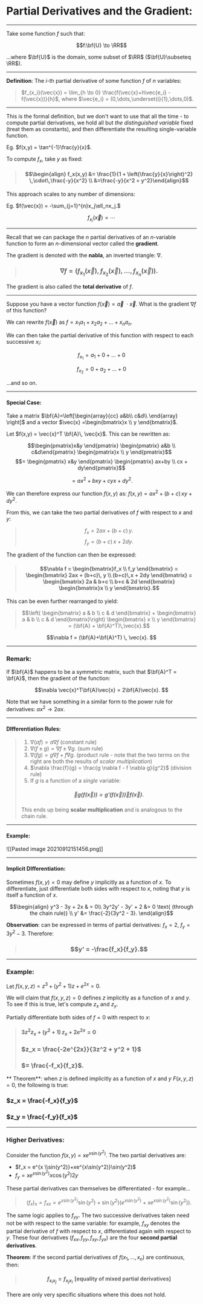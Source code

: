 # Partial Derivatives and the Gradient:

***


Take some function *f* such that:

$$f:\bf{U} \to \RR$$

...where $\bf{U}$ is the domain, some subset of $\RR$ ($\bf{U}\subseteq \RR$).
***

**Definition**: The *i*-th partial derivative of some function *f* of *n* variables:

> $f_{x_i}(\vec{x}) = \lim_{h \to 0} \frac{f(\vec{x}+h\vec{e_i}  - f(\vec{x})}{h}$, where $\vec{e_i} = (0,\dots,\underset{i}{1},\dots,0)$.

*** 
This is the formal definition, but we don't want to use that all the time - to compute partial derivatives, we hold all but *the distinguished variable* fixed (treat them as constants), and then differentiate the resulting single-variable function. 

Eg. $f(x,y) = \tan^{-1}\frac{y}{x}$.


To compute $f_x$, take *y* as fixed:

> #### $$\begin{align} f_x(x,y) &= \frac{1}{1 + \left(\frac{y}{x}\right)^2} \,\cdot\,\frac{-y}{x^2} \\ &=\frac{-y}{x^2 + y^2}\end{align}$$

This approach scales to any number of dimensions:


Eg. $f(\vec{x}) = -\sum_{j=1}^{n}x_j\ell_nx_j.$

$$f_{x_i}(\vec{x}) =  \dotsb $$ 

***


Recall that we can package the *n* partial derivatives of an *n*-variable function to form an *n*-dimensional vector called the **gradient**. 

The gradient is denoted with the **nabla**, an inverted triangle: $\nabla$. 

> ### $$\nabla f =(f_{x_1}(\vec{x}),f_{x_2}(\vec{x}),\dots,f_{x_n}(\vec{x})). $$

The gradient is also called the **total derivative** of *f*. 

***

Suppose you have a vector function $f(\vec{x}) = \vec{a} \ \cdot \vec{x}.$ What is the gradient $\nabla f$ of this function?

We can rewrite $f(\vec{x})$ as $f = x_1a_1 + x_2 a_2 + \dots + x_n a_n.$

We can then take the partial derivative of this function with respect to each successive $x_i$:

$$f_{x_1} = a_1 + 0 + \dots + 0 $$

$$f_{x_2} =  0 + a_2 + \dots + 0 $$

...and so on. 

***
#### **Special Case**:

Take a matrix $\bf{A}=\left[\begin{array}{cc}
  a&b\\
  c&d\\ 
\end{array}
\right]$ and a vector $\vec{x} =\begin{bmatrix}x \\ y \end{bmatrix}$. 

Let $f(x,y) = \vec{x}^T \bf{A}\, \vec{x}$. This can be rewritten as:

$$\begin{pmatrix}x&y \end{pmatrix} \begin{pmatrix} a&b \\ c&d\end{pmatrix} \begin{pmatrix}x \\ y \end{pmatrix}$$
$$= \begin{pmatrix} x&y \end{pmatrix} \begin{pmatrix} ax+by \\ cx + dy\end{pmatrix}$$

$$= ax^2 + bxy + cyx + dy^2. $$

We can therefore express our function $f(x,y)$ as: $f(x,y) = ax^2 + (b+c)\,xy + dy^2.$

From this, we can take the two partial derivatives of $f$ with respect to $x$ and $y$:


> $$f_x = 2ax + (b+c)\, y.$$
> $$f_y = (b+c)\,x + 2dy.$$

The gradient of the function can then be expressed:

> #### $$\nabla f = \begin{bmatrix}f_x \\ f_y \end{bmatrix} = \begin{bmatrix} 2ax + (b+c)\, y \\ (b+c)\,x + 2dy \end{bmatrix} = \begin{bmatrix} 2a & b+c \\ b+c & 2d \end{bmatrix} \begin{bmatrix}x \\ y \end{bmatrix}.$$

This can be even further rearranged to yield:

> $$\left( \begin{bmatrix} a & b \\ c & d  \end{bmatrix} + \begin{bmatrix} a & b \\ c & d  \end{bmatrix}\right) \begin{bmatrix} x \\ y \end{bmatrix} = (\bf{A} + \bf{A}^T)\,\vec{x}.$$

$$\nabla f = (\bf{A}+\bf{A}^T) \, \vec{x}. $$

***

### Remark: 

If $\bf{A}$ happens to be a symmetric matrix, such that $\bf{A}^T = \bf{A}$, then the gradient of the function:

$$\nabla \vec{x}^T\bf{A}\vec{x} = 2\bf{A}\vec{x}. $$

Note that we have something in a similar form to the power rule for derivatives: $ax^2 \to 2ax$.

***

#### DIfferentiation Rules:

> 1. $\nabla (af) = a \nabla f$ (constant rule)
> 2. $\nabla (f \pm g) =\nabla f \pm \nabla g.$ (sum rule)
> 3. $\nabla(fg) = g\nabla f + f \nabla g$. (product rule - note that the two terms on the right are both the results of *scalar multiplication*)
> 4. $\nabla \frac{f}{g} = \frac{g \nabla f - f \nabla g}{g^2}$ (division rule)
> 5. If *g* is a function of a *single* variable:
> ##### $$\nabla g(f(\vec{x}))= g'(f(\vec{x})) \nabla f (\vec{x}). $$
> This ends up being **scalar multiplication** and is analogous to the chain rule. 

***

#### Example:

![[Pasted image 20210912151456.png]]

***


#### Implicit DIfferentiation:

Sometimes $f(x,y) = 0$ may define *y* implicitly as a function of *x*. To differentiate, just differentiate both sides with respect to *x*, noting that *y* is itself a function of *x*. 


$$\begin{align} y^3 - 3y + 2x & = 0\\ 
3y^2y' - 3y' + 2 &= 0 \text{ (through the chain rule)} \\ 
y' &= \frac{-2}{3y^2 - 3}.
\end{align}$$

**Observation**: can be expressed in terms of partial derivatives: $f_x = 2$, $f_y = 3y^2 - 3$. Therefore:

> ### $$y' = -\frac{f_x}{f_y}.$$ 


***

### **Example**:
Let $f(x,y,z) = z^3 + (y^2+1)z + e^{2x} = 0.$

We will claim that $f(x,y,z) = 0$ defines $z$ implicitly as a function of *x* and *y*. To see if this is true, let's compute $z_x$ and $z_y$.

Partially differentiate both sides of $f=0$ with respect to *x*:

> #### $3z^2 z_x + (y^2+1)\,z_x + 2e^{2x} = 0$
> ### $z_x = \frac{-2e^{2x}}{3z^2 + y^2 + 1}$
> ### $= \frac{-f_x}{f_z}$.

**	Theorem**: when *z* is defined implicitly as a function of *x* and *y* $F(x,y,z) = 0$, the following is true:


### $z_x = \frac{-f_x}{f_y}$
### $z_y = \frac{-f_y}{f_x}$

***


### Higher Derivatives:

Consider the function $f(x,y) = x e^{x \sin(y^2)}$. The two partial derivatives are:

- $f_x = e^{x \\sin(y^2)}+xe^{x\sin(y^2)}\sin(y^2)$
- $f_y = xe^{x\sin(y^2)}x\cos(y^2)2y$

These partial derivatives can themselves be differentiated - for example...

> $$(f_x)_x = f_{xx} = e^{x\sin(y^2)}\sin(y^2) + \sin(y^2) \left( e^{x\sin(y^2)} + xe^{x\sin(y^2)}\sin(y^2)\right).$$

The same logic applies to $f_{yy}$. The two successive derivatives taken need not be with respect to the same variable: for example, $f_{xy}$ denotes the partial derivative of $f$ with respect to *x*, differentiated again with respect to *y*. These four derivatives ($f_{xx},\,f_{yy},\,f_{xy},\,f_{yx}$) are the four **second partial derivatives**.



**Theorem**: if the second partial derivatives of $f(x_1,\dots,x_n)$ are continuous, then: 

> #### $$f_{x_ix_j} = f_{x_jx_i}\,\,[\text{equality of mixed partial derivatives}]$$

There are only very specific situations where this does not hold.


